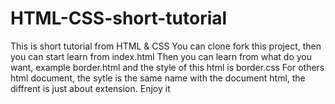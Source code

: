 # HTML-CSS-short-tutorial
This is short tutorial from HTML & CSS
You can clone fork this project, then you can start learn from index.html
Then you can learn from what do you want, example border.html and the style of this html is border.css
For others html document, the sytle is the same name with the document html, the diffrent is just about extension.
Enjoy it
